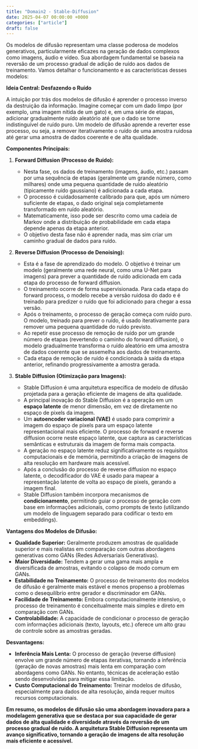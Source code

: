 ```yaml
---
title: "Domain2 - Stable-Diffusion"
date: 2025-04-07 00:00:00 +0000
categories: ["article"]
draft: false
---
```



Os modelos de difusão representam uma classe poderosa de modelos generativos, particularmente eficazes na geração de dados complexos como imagens, áudio e vídeo. Sua abordagem fundamental se baseia na reversão de um processo gradual de adição de ruído aos dados de treinamento. Vamos detalhar o funcionamento e as características desses modelos:

**Ideia Central: Desfazendo o Ruído**

A intuição por trás dos modelos de difusão é aprender o processo inverso da destruição da informação. Imagine começar com um dado limpo (por exemplo, uma imagem nítida de um gato) e, em uma série de etapas, adicionar gradualmente ruído aleatório até que o dado se torne indistinguível de ruído puro. Um modelo de difusão aprende a reverter esse processo, ou seja, a remover iterativamente o ruído de uma amostra ruidosa até gerar uma amostra de dados coerente e de alta qualidade.

**Componentes Principais:**

1.  **Forward Diffusion (Processo de Ruído):**
    *   Nesta fase, os dados de treinamento (imagens, áudio, etc.) passam por uma sequência de etapas (geralmente um grande número, como milhares) onde uma pequena quantidade de ruído aleatório (tipicamente ruído gaussiano) é adicionada a cada etapa.
    *   O processo é cuidadosamente calibrado para que, após um número suficiente de etapas, o dado original seja completamente transformado em ruído aleatório.
    *   Matematicamente, isso pode ser descrito como uma cadeia de Markov onde a distribuição de probabilidade em cada etapa depende apenas da etapa anterior.
    *   O objetivo desta fase não é aprender nada, mas sim criar um caminho gradual de dados para ruído.

2.  **Reverse Diffusion (Processo de Denoising):**
    *   Esta é a fase de aprendizado do modelo. O objetivo é treinar um modelo (geralmente uma rede neural, como uma U-Net para imagens) para prever a quantidade de ruído adicionada em cada etapa do processo de forward diffusion.
    *   O treinamento ocorre de forma supervisionada. Para cada etapa do forward process, o modelo recebe a versão ruidosa do dado e é treinado para predizer o ruído que foi adicionado para chegar a essa versão.
    *   Após o treinamento, o processo de geração começa com ruído puro. O modelo, treinado para prever o ruído, é usado iterativamente para remover uma pequena quantidade do ruído previsto.
    *   Ao repetir esse processo de remoção de ruído por um grande número de etapas (revertendo o caminho do forward diffusion), o modelo gradualmente transforma o ruído aleatório em uma amostra de dados coerente que se assemelha aos dados de treinamento.
    *   Cada etapa de remoção de ruído é condicionada à saída da etapa anterior, refinando progressivamente a amostra gerada.

3.  **Stable Diffusion (Otimização para Imagens):**
    *   Stable Diffusion é uma arquitetura específica de modelo de difusão projetada para a geração eficiente de imagens de alta qualidade.
    *   A principal inovação do Stable Diffusion é a operação em um **espaço latente** de menor dimensão, em vez de diretamente no espaço de pixels da imagem.
    *   Um **autoencoder variacional (VAE)** é usado para comprimir a imagem do espaço de pixels para um espaço latente representacional mais eficiente. O processo de forward e reverse diffusion ocorre neste espaço latente, que captura as características semânticas e estruturais da imagem de forma mais compacta.
    *   A geração no espaço latente reduz significativamente os requisitos computacionais e de memória, permitindo a criação de imagens de alta resolução em hardware mais acessível.
    *   Após a conclusão do processo de reverse diffusion no espaço latente, o decodificador do VAE é usado para mapear a representação latente de volta ao espaço de pixels, gerando a imagem final.
    *   Stable Diffusion também incorpora mecanismos de **condicionamento**, permitindo guiar o processo de geração com base em informações adicionais, como prompts de texto (utilizando um modelo de linguagem separado para codificar o texto em embeddings).

**Vantagens dos Modelos de Difusão:**

*   **Qualidade Superior:** Geralmente produzem amostras de qualidade superior e mais realistas em comparação com outras abordagens generativas como GANs (Redes Adversariais Generativas).
*   **Maior Diversidade:** Tendem a gerar uma gama mais ampla e diversificada de amostras, evitando o colapso de modo comum em GANs.
*   **Estabilidade no Treinamento:** O processo de treinamento dos modelos de difusão é geralmente mais estável e menos propenso a problemas como o desequilíbrio entre gerador e discriminador em GANs.
*   **Facilidade de Treinamento:** Embora computacionalmente intensivo, o processo de treinamento é conceitualmente mais simples e direto em comparação com GANs.
*   **Controlabilidade:** A capacidade de condicionar o processo de geração com informações adicionais (texto, layouts, etc.) oferece um alto grau de controle sobre as amostras geradas.

**Desvantagens:**

*   **Inferência Mais Lenta:** O processo de geração (reverse diffusion) envolve um grande número de etapas iterativas, tornando a inferência (geração de novas amostras) mais lenta em comparação com abordagens como GANs. No entanto, técnicas de aceleração estão sendo desenvolvidas para mitigar essa limitação.
*   **Custo Computacional do Treinamento:** Treinar modelos de difusão, especialmente para dados de alta resolução, ainda requer muitos recursos computacionais.

**Em resumo, os modelos de difusão são uma abordagem inovadora para a modelagem generativa que se destaca por sua capacidade de gerar dados de alta qualidade e diversidade através da reversão de um processo gradual de ruído. A arquitetura Stable Diffusion representa um avanço significativo, tornando a geração de imagens de alta resolução mais eficiente e acessível.**